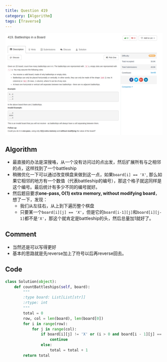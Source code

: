 ```yaml
---
title: Question 419
category: [Algorithm]
tags: [Traverse]
---
```


![Description](../Assets/Figure/question419.png)

## Algorithm

- 最直接的办法是深搜咯，从一个没有访问过的点出发，然后扩展所有与之相邻的点，这样找到了一个battleship
- 稍微优化一下可以通过改变棋盘来做到这一点，如果`board[i] == 'X'`, 那么如果它相邻的地方有一个数值（代表battleship的编号），那这个格子就这同样是这个编号。最后统计有多少不同的编号就好。
- 然后题目要求**one-pass, O(1) extra memory, without modifying board**，想了一下，发现：
  - 我们从左往右，从上到下遍历整个棋盘
  - 只要某一个`board[i][j] == 'X'`，但是它的`board[i-1][j]`和`board[i][j-1]`都不是`'X'`，那这个就肯定是battleship的头，然后总量加1就好了。

## Comment

- 当然还是可以写得更好
- 基本的思路就是先reverse加上了符号以后再reverse回去。

## Code


```python
class Solution(object):
    def countBattleships(self, board):
        """
        :type board: List[List[str]]
        :rtype: int
        """
        total = 0
        row, col = len(board), len(board[0])
        for i in range(row):
            for j in range(col):
                if board[i][j] != 'X' or (i > 0 and board[i - 1][j] == 'X') or (j > 0 and board[i][j - 1] == 'X'):
                    continue
                else:
                    total = total + 1
        return total

```
